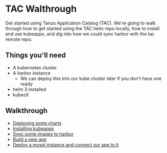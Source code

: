 # TAC Walthrough

Get started using Tanzu Application Catalog (TAC). We're going to walk through how to get started using the TAC helm repo locally, how to install and use kubeapps, and dig into how we could sync harbor with the tac remote repo.

## Things you'll need

* A kubernetes cluster
* A harbor instance
  * We can deploy this into our kube cluster later if you don't have one ready
* helm 3 installed
* kubectl

## Walkthrough

* [Deploying some charts](deploy-a-chart.md)
* [Installing kubeapps](install-kubeapps.md)
* [Sync some images to harbor](sync-to-harbor.md)
* [Build a new app](create-an-app.md)
* [Deploy a mysql instance and connect our app to it](custom-app.md)
